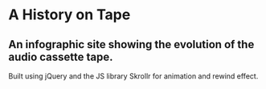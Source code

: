 # A History on Tape

## An infographic site showing the evolution of the audio cassette tape.

Built using jQuery and the JS library Skrollr for animation and rewind effect.
